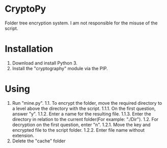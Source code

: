 # CryptoPy
Folder tree encryption system. I am not responsible for the misuse of the script.

# Installation
1. Download and install Python 3.
2. Install the "cryptography" module via the PIP.

# Using
1. Run "mine.py".
1.1. To encrypt the folder, move the required directory to a level above the directory with the script.
1.1.1. On the first question, answer "y".
1.1.2. Enter a name for the resulting file.
1.1.3. Enter the directory in relation to the current folder(For example: "./Dir").
1.2. For decryption on the first question, enter "n".
1.2.1. Move the key and encrypted file to the script folder.
1.2.2. Enter file name without extension.
2. Delete the "cache" folder

